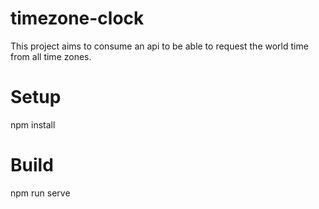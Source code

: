 # timezone-clock
This project aims to consume an api to be able to request the world time from all time zones.

# Setup
npm install

# Build
npm run serve
